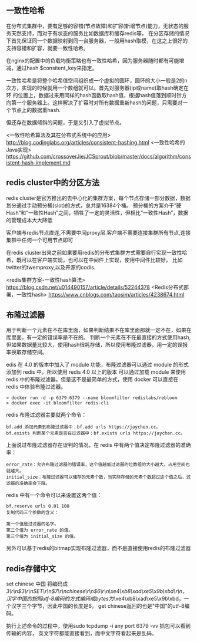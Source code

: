 ## 一致性哈希
在分布式集群中，要有足够的容错(节点故障)和扩容(新增节点)能力，无状态的服务天然支持，而对于有状态的服务比如数据库和缓存redis等，
在分区存储的情况下首先保证同一个数据映射到同一台服务器，一般用hash取模，在这之上很好的支持容错和扩容，就要一致性哈希。

在nginx的配置中的负载均衡策略也有一致性哈希，因为服务器随时都有可能增减，通过hash $consitent_key来指定。

一致性哈希是将整个哈希值空间组织成一个虚拟的圆环，圆环的大小一般是2的n次方，实现的时候就用一个数组就可以。首先对服务器(ip或name)取hash确定在环
的位置上，数据过来用同样的hash函数取hash值，根据hash值落到顺时针方向第一个服务器上。这样解决了扩容时对所有数据重新hash的问题，只需要对一个节点上的数据重hash.

但还存在数据倾斜的问题，于是又引入了虚拟节点。

<一致性哈希算法及其在分布式系统中的应用> http://blog.codinglabs.org/articles/consistent-hashing.html
<一致性哈希的Java实现> https://github.com/crossoverJie/JCSprout/blob/master/docs/algorithm/consistent-hash-implement.md


## redis cluster中的分区方法
redis cluster是官方推出的去中心化的集群方案，每个节点存储一部分数据，数据划分通过手动预分桶(slot)的方式，总共是16384个桶。
预分桶的方案介于“硬Hash”和“一致性Hash”之间，牺牲了一定的灵活性，但相比“一致性Hash“，数据的管理成本大大降低

客户端与redis节点直连,不需要中间proxy层.客户端不需要连接集群所有节点,连接集群中任何一个可用节点即可

在redis cluster出来之前如果要用redis的分布式集群方式需要自行实现一致性哈希，既可以在客户端实现，也可以在中间件上实现，使用中间件比较好，
比如twitter的twemproxy,以及开源的codis.

<redis集群方案-一致性hash算法> https://blog.csdn.net/u014490157/article/details/52244378
<Redis分布式部署，一致性hash> https://www.cnblogs.com/taosim/articles/4238674.html

## 布隆过滤器
用于判断一个元素在不在库里面，如果判断结果不在库里面那就一定不在，如果在库里面，有一定的错误率是不在的。
判断一个元素在不在最直接的方式使用hash,但如果数据量比较大，使用hash很耗存储，所以使用布隆过滤器，用一定的误报率换取存储空间。

edis 在 4.0 的版本中加入了 module 功能，布隆过滤器可以通过 module 的形式添加到 redis 中，所以使用 redis 4.0 以上的版本
可以通过加载 module 来使用 redis 中的布隆过滤器。但是这不是最简单的方式，使用 docker 可以直接在 redis 中体验布隆过滤器。

    > docker run -d -p 6379:6379 --name bloomfilter redislabs/rebloom
    > docker exec -it bloomfilter redis-cli
    
redis 布隆过滤器主要就两个命令：

    bf.add 添加元素到布隆过滤器中：bf.add urls https://jaychen.cc。
    bf.exists 判断某个元素是否在过滤器中：bf.exists urls https://jaychen.cc。

上面说过布隆过滤器存在误判的情况，在 redis 中有两个值决定布隆过滤器的准确率：

    error_rate：允许布隆过滤器的错误率，这个值越低过滤器的位数组的大小越大，占用空间也就越大。
    initial_size：布隆过滤器可以储存的元素个数，当实际存储的元素个数超过这个值之后，过滤器的准确率会下降。

redis 中有一个命令可以来设置这两个值：

    bf.reserve urls 0.01 100
    复制代码三个参数的含义：
    
    第一个值是过滤器的名字。
    第二个值为 error_rate 的值。
    第三个值为 initial_size 的值。

另外可以基于redis的bitmap实现布隆过滤器，而不是直接使用redis的布隆过滤器


## redis存储中文
set chinese 中国 将编码成*3\r\n$3\r\nSET\r\n$7\r\nchinese\r\n$6\r\n\xe4\xb8\xad\xe5\x9b\xbd\r\n，
汉字中国的按照utf-8编码的方式编码成bytes为*\xe4\xb8\xad\xe5\x9b\xbd，一个汉字三个字节，因此中国的长度是6。
get chinese返回的也是"中国"的utf-8编码。

执行上述命令的过程中，使用sudo tcpdump -i any port 6379 -vv 抓包可以看到传输的内容， 英文字符都能直接看到，而中文字符看起来是乱码。